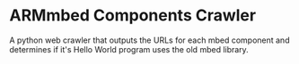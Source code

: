 # ARMmbed Components Crawler
A python web crawler that outputs the URLs for each mbed component and determines if it's Hello World program uses the old mbed library.
